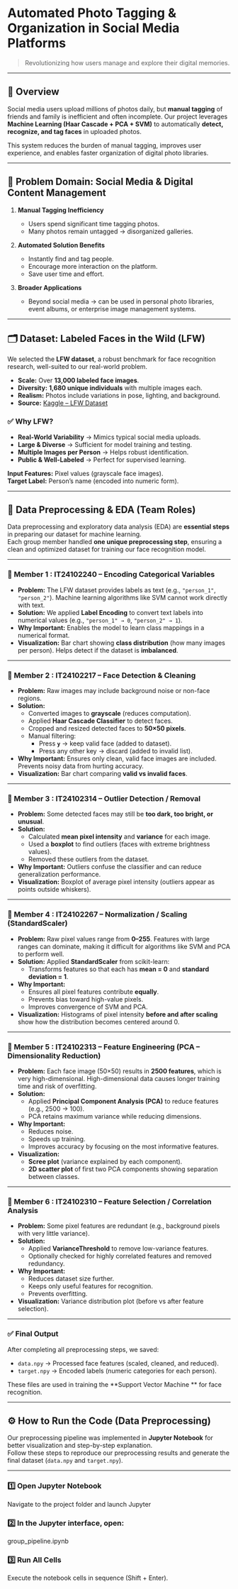 # Automated Photo Tagging & Organization in Social Media Platforms  

> Revolutionizing how users manage and explore their digital memories.  

---

## 📌 Overview  

Social media users upload millions of photos daily, but **manual tagging** of friends and family is inefficient and often incomplete. Our project leverages **Machine Learning (Haar Cascade + PCA + SVM)** to automatically **detect, recognize, and tag faces** in uploaded photos.  

This system reduces the burden of manual tagging, improves user experience, and enables faster organization of digital photo libraries.  

---

## 🎯 Problem Domain: Social Media & Digital Content Management  

1. **Manual Tagging Inefficiency**  
   - Users spend significant time tagging photos.  
   - Many photos remain untagged → disorganized galleries.  

2. **Automated Solution Benefits**  
   - Instantly find and tag people.  
   - Encourage more interaction on the platform.  
   - Save user time and effort.  

3. **Broader Applications**  
   - Beyond social media → can be used in personal photo libraries, event albums, or enterprise image management systems.  

---

## 🗂️ Dataset: Labeled Faces in the Wild (LFW)  

We selected the **LFW dataset**, a robust benchmark for face recognition research, well-suited to our real-world problem.  

- **Scale:** Over **13,000 labeled face images**.  
- **Diversity:** **1,680 unique individuals** with multiple images each.  
- **Realism:** Photos include variations in pose, lighting, and background.  
- **Source:** [Kaggle – LFW Dataset](https://www.kaggle.com/datasets/jessicali9530/lfw-dataset)  

### ✅ Why LFW?  

- **Real-World Variability** → Mimics typical social media uploads.  
- **Large & Diverse** → Sufficient for model training and testing.  
- **Multiple Images per Person** → Helps robust identification.  
- **Public & Well-Labeled** → Perfect for supervised learning.  

**Input Features:** Pixel values (grayscale face images).  
**Target Label:** Person’s name (encoded into numeric form).  

---

## 🔎 Data Preprocessing & EDA (Team Roles)

Data preprocessing and exploratory data analysis (EDA) are **essential steps** in preparing our dataset for machine learning.  
Each group member handled **one unique preprocessing step**, ensuring a clean and optimized dataset for training our face recognition model.  

---

### 👤 Member 1 : IT24102240 – Encoding Categorical Variables
- **Problem:** The LFW dataset provides labels as text (e.g., `"person_1"`, `"person_2"`). Machine learning algorithms like SVM cannot work directly with text.  
- **Solution:** We applied **Label Encoding** to convert text labels into numerical values (e.g., `"person_1" → 0`, `"person_2" → 1`).  
- **Why Important:** Enables the model to learn class mappings in a numerical format.  
- **Visualization:** Bar chart showing **class distribution** (how many images per person). Helps detect if the dataset is **imbalanced**.

---

### 👤 Member 2 : IT24102217 – Face Detection & Cleaning
- **Problem:** Raw images may include background noise or non-face regions.  
- **Solution:**  
  - Converted images to **grayscale** (reduces computation).  
  - Applied **Haar Cascade Classifier** to detect faces.  
  - Cropped and resized detected faces to **50×50 pixels**.  
  - Manual filtering:  
    - Press **`y`** → keep valid face (added to dataset).  
    - Press any other key → discard (added to invalid list).  
- **Why Important:** Ensures only clean, valid face images are included. Prevents noisy data from hurting accuracy.  
- **Visualization:** Bar chart comparing **valid vs invalid faces**.  

---

### 👤 Member 3 : IT24102314 – Outlier Detection / Removal
- **Problem:** Some detected faces may still be **too dark, too bright, or unusual**.  
- **Solution:**  
  - Calculated **mean pixel intensity** and **variance** for each image.  
  - Used a **boxplot** to find outliers (faces with extreme brightness values).  
  - Removed these outliers from the dataset.  
- **Why Important:** Outliers confuse the classifier and can reduce generalization performance.  
- **Visualization:** Boxplot of average pixel intensity (outliers appear as points outside whiskers).  

---

### 👤 Member 4 : IT24102267 – Normalization / Scaling (StandardScaler)
- **Problem:** Raw pixel values range from **0–255**. Features with large ranges can dominate, making it difficult for algorithms like SVM and PCA to perform well.  
- **Solution:** Applied **StandardScaler** from scikit-learn:  
  - Transforms features so that each has **mean = 0** and **standard deviation = 1**.  
- **Why Important:**  
  - Ensures all pixel features contribute **equally**.  
  - Prevents bias toward high-value pixels.  
  - Improves convergence of SVM and PCA.  
- **Visualization:** Histograms of pixel intensity **before and after scaling** show how the distribution becomes centered around 0.  

---

### 👤 Member 5 : IT24102313 –  Feature Engineering (PCA – Dimensionality Reduction)
- **Problem:** Each face image (50×50) results in **2500 features**, which is very high-dimensional. High-dimensional data causes longer training time and risk of overfitting.  
- **Solution:**  
  - Applied **Principal Component Analysis (PCA)** to reduce features (e.g., 2500 → 100).  
  - PCA retains maximum variance while reducing dimensions.  
- **Why Important:**  
  - Reduces noise.  
  - Speeds up training.  
  - Improves accuracy by focusing on the most informative features.  
- **Visualization:**  
  - **Scree plot** (variance explained by each component).  
  - **2D scatter plot** of first two PCA components showing separation between classes.  

---

### 👤 Member 6 : IT24102310 – Feature Selection / Correlation Analysis
- **Problem:** Some pixel features are redundant (e.g., background pixels with very little variance).  
- **Solution:**  
  - Applied **VarianceThreshold** to remove low-variance features.  
  - Optionally checked for highly correlated features and removed redundancy.  
- **Why Important:**  
  - Reduces dataset size further.  
  - Keeps only useful features for recognition.  
  - Prevents overfitting.  
- **Visualization:** Variance distribution plot (before vs after feature selection).  

---

### ✅ Final Output
After completing all preprocessing steps, we saved:  
- `data.npy` → Processed face features (scaled, cleaned, and reduced).  
- `target.npy` → Encoded labels (numeric categories for each person).  

These files are used in training the **Support Vector Machine ** for face recognition.

---

## ⚙️ How to Run the Code (Data Preprocessing)

Our preprocessing pipeline was implemented in **Jupyter Notebook** for better visualization and step-by-step explanation.  
Follow these steps to reproduce our preprocessing results and generate the final dataset (`data.npy` and `target.npy`).

---

### 1️⃣ Open Jupyter Notebook
Navigate to the project folder and launch Jupyter

### 2️⃣ In the Jupyter interface, open:
group_pipeline.ipynb

### 3️⃣ Run All Cells
Execute the notebook cells in sequence (Shift + Enter).
